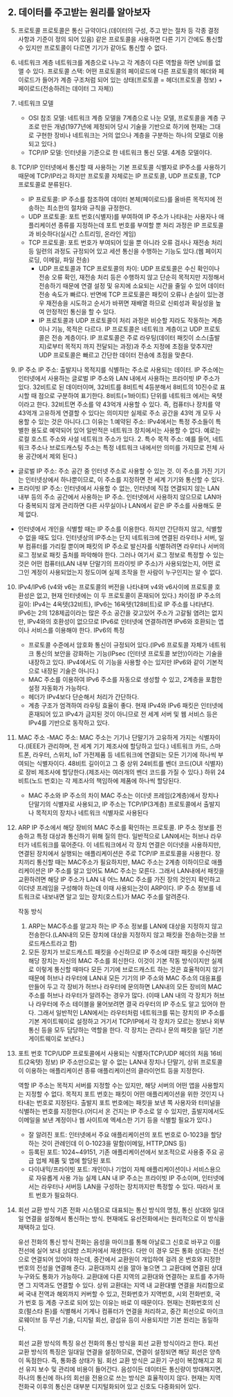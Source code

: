 ## 2. 데이터를 주고받는 원리를 알아보자

05. 프로토콜
    프로토콜은 통신 규약이다.(데이터의 구성, 주고 받는 절차 등 각종 결정 사항과 기준이 정의 되어 있음)
    같은 프로토콜을 사용하면 다른 기기 간에도 통신할 수 있지만 프로토콜이 다르면 기기가 같아도 통신할 수 없다.

06. 네트워크 계층
    네트워크를 계층으로 나누고 각 계층이 다른 역할을 하면 낭비를 없앨 수 있다.
    프로토콜 스택: 어떤 프로토콜의 페이로드에 다른 프로토콜의 헤더와 페이로드가 들어가 계층 구조처럼 되어 있는 상태(프로토콜 = 헤더(프로토콜 정보) + 페이로드(전송하려는 데이터 그 자체))

07. 네트워크 모델
    - OSI 참조 모델: 네트워크 계층 모델을 7계층으로 나눈 모델, 프로토콜을 계층 구조로 만든 개념(1977년에 제정되어 당시 기술을 기반으로 하기에 현재는 그대로 구현한 장비나 네트워크는 거의 없으나 계층을 구분하는 하나의 모델로 이용되고 있다.)
    - TCP/IP 모델: 인터넷을 기준으로 한 네트워크 통신 모델. 4계층 모델이다.

08. TCP/IP
    인터넷에서 통신할 때 사용하는 기본 프로토콜
    식별자로 IP주소를 사용하기 때문에 TCP/IP라고 하지만 프로토콜 자체로는 IP 프로토콜, UDP 프로토콜, TCP 프로토콜로 분류된다.
      - IP 프로토콜: IP 주소를 참조하여 데이터 본체(페이로드)를 올바른 목적지에 전송하는 최소한의 절차와 규칙을 규정한다.
      - UDP 프로토콜: 포트 번호(식별자)를 부여하여 IP 주소가 나타내는 사용자나 애플리케이션 종류를 지정하는데 포트 번호를 부여할 뿐 처리 과정은 IP 프로토콜과 비슷하다(실시간 스트리밍, 온라인 게임)
      - TCP 프로토콜: 포트 번호가 부여되어 있을 뿐 아니라 오류 검사나 재전송 처리 등 일련의 과정도 규정되어 있고 세션 통신을 수행하는 기능도 있다.(웹 페이지 로딩, 이메일, 파일 전송)
        * UDP 프로토콜과 TCP 프로토콜의 차이: UDP 프로토콜은 수신 확인이나 전송 오류 확인, 재전송 처리 등은 수행하지 않고 단순히 목적지만 지정해서 전송하기 때문에 연결 설정 및 유지에 소요되는 시간을 줄일 수 있어 데이터 전송 속도가 빠르다.
          반면에 TCP 프로토콜은 패킷이 오류나 손실이 있는경우 재전송을 시도하고 순서가 바뀌면 재배열 하므로 신뢰성과 확실성을 높여 안정적인 통신을 할 수 있다.
        * IP 프로토콜과 UDP 프로토콜이 처리 과정은 비슷할 지라도 작동하는 계층이나 기능, 목적은 다르다. IP 프로토콜은 네트워크 계층이고 UDP 프로토콜은 전송 계층이다.
          IP 프로토콜은 주로 라우팅(데이터 패킷이 소스(출발지)로부터 목적지 까지 전달되는 과정)과 주소 지정에 초점을 맞추지만 UDP 프로토콜은 빠르고 간단한 데이터 전송에 초점을 맞춘다.

 09. IP 주소
     IP 주소: 출발지나 목적지를 식별하는 주소로 사용되는 데이터. IP 주소에는 인터넷에서 사용하는 글로벌 IP 주소와 LAN 내에서 사용하는 프라이빗 IP 주소가 있다. 32비트로 된 데이터이며, 32비트를 8비트씩 4등분해서 8비트의 10진수로 표시할 때 점으로 구분하여 표기한다.
8비트(=1바이트) 단위를 네트워크 에서는 옥텟이라고 한다. 32비트면 주소를 약 43억개 사용할 수 있다. 즉, 컴퓨터나 장치를 약 43억개 고유하게 연결할 수 있다는 의미지만 실제로 주소 공간을 43억 개 모두 사용할 수 있는 것은 아니다.(그 이유는 1.예약된 주소: IPv4에서는 특정 주소들이 특별한 용도로 예약되어 있어 일반적은 네트워크 장치에서는 사용할 수 없다. 예로는 로컬 호스트 주소와 사설 네트워크 주소가 있다. 2. 특수 목적 주소: 예를 들어, 네트워크 주소나 브로드캐스팅 주소는 특정 네트워크 내에서만 의미를 가지므로 전체 사용 공간에서 제외 된다.)
  - 글로벌 IP 주소: 주소 공간 중 인터넷 주소로 사용할 수 있는 것. 이 주소를 가진 기기는 인터넷상에서 하나뿐이므로, 이 주소를 지정하면 전 세계 기기와 통신할 수 있다.
  - 프라이빗 IP 주소: 인터넷에서 사용할 수 없는, 인터넷에 직접 연결되지 않는 LAN 내부 등의 주소 공간에서 사용하는 IP 주소. 인터넷에서 사용하지 않으므로 LAN마다 중복되지 않게 관리하면 다른 사무실이나 LAN에서 같은 IP 주소를 사용해도 문제 없다.
  * 인터넷에서 개인을 식별할 때는 IP 주소를 이용한다. 하지만 간단하지 않고, 식별할 수 없을 때도 있다. 인터넷상의 IP주소는 단지 네트워크에 연결된 라우터나 서버, 일부 컴퓨터를 가리킬 뿐이며 패킷의 IP 주소로 발신자를 식별하려면 라우터나 서버의 로그 정보로 패킷 출처를 파악해야 한다. 그러나 여기서 로그 정보로 특정할 수 있는 것은 어떤 컴퓨터(LAN 내부 단말기의 프라이빗 IP 주소)가 사용되었는지, 어떤 로그인 계정이 사용되었는지 정도이며 실제 조작을 한 사람이 누구인지는 알 수 없다.

  10. IPv4/IPv6
      (v4와 v6는 프로토콜의 버전을 나타내며 v4와 v6사이에 프로토콜 호환성은 없고, 현재 인터넷에는 이 두 프로토콜이 혼재되어 있다.)
      차이점
      IP 주소의 길이: IPv4는 4옥텟(32비트), IPv6는 16옥텟(128비트)로 IP 주소를 나타낸다.
      IPv6는 2의 128제곱이라는 많은 주소 공간을 갖고있어 주소가 고갈될 염려는 없지만, IPv4와의 호환성이 없으므로 IPv6로 인터넷에 연결하려면 IPv6와 호환되는 앱이나 서비스를 이용해야 한다.
      IPv6의 특징
       * 프로토콜 수준에서 암호화 통신이 규정되어 있다.(IPv6 프로토콜 자체가 네트워크 통신의 보안을 강화하는 기능(IPsec (인터넷 프로토콜 보안))이라는 기술을 내장하고 있다. IPv4에서도 이 기능을 사용할 수는 있지만 IPv6와 같이 기본적으로 내장된 기술은 아니다.)
       * MAC 주소를 이용하여 IPv6 주소를 자동으로 생성할 수 있고, 2계층을 포함한 설정 자동화가 가능하다.
       * 헤더가 IPv4보다 단순해서 처리가 간단하다.
       * 계층 구조가 엄격하여 라우팅 효율이 좋다.
      현재 IPv4와 IPv6 패킷은 인터넷에 혼재되어 있고 IPv4가 금지된 것이 아니므로 전 세계 서버 및 웹 서비스 등은 IPv4를 기반으로 동작하고 있다.

11. MAC 주소
    -MAC 주소: MAC 주소는 기기나 단말기가 고유하게 가지는 식별자이다.(IEEE가 관리하며, 전 세계 기기 제조사에 할당하고 있다.)
    네트워크 카드, 스마트폰, 라우터, 스위치, IoT 가전제품 등 네트워크에 연결되는 모든 기기에 하나씩 부여되는 식별자이다.
    48비트 길이이고 그 중 상위 24비트를 벤더 코드(OUI 식별자)로 장비 제조사에 할당한다.(제조사는 여러개의 벤더 코드를 가질 수 있다.)
    하위 24비트(노드 번호)는 각 제조사의 책임하에 제품에 하나씩 할당된다.
    - MAC 주소와 IP 주소의 차이
      MAC 주소는 이더넷 프레임(2계층)에서 장치나 단말기의 식별자로 사용되고, IP 주소는 TCP/IP(3계층) 프로토콜에서 출발지나 목적지의 장치나 네트워크 식별자로 사용된다

  12. ARP
      IP 주소에서 해당 장비의 MAC 주소를 확인하는 프로토콜. IP 주소 정보를 전송하고 특정 대상과 통신하기 위해 질의 한다.
      일반적으로 LAN에서는 허브나 라우터가 네트워크를 묶어준다. 이 네트워크에서 각 장치 연결은 이더넷을 사용하지만, 연결된 장치에서 실행되는 애플리케이션은 주로 TCP/IP 프로토콜을 사용한다.
      장치끼리 통신할 때는 MAC주소가 필요하지만, MAC 주소는 2계층 이하이므로 애플리케이션은 IP 주소를 알고 있어도 MAC 주소는 모른다.
      그래서 LAN내에서 패킷을 교환하려면 해당 IP 주소가 LAN 내 어느 MAC 주소를 가진 장의 것인지 확인하고 이더넷 프레임을 구성해야 하는데 이때 사용되는것이 ARP이다.
      IP 주소 정보를 네트워크로 내보내면 알고 있는 장치(호스트)가 MAC 주소를 알려준다.

      작동 방식
      1. ARP는 MAC주소를 알고자 하는 IP 주소 정보를 LAN에 대상을 지정하지 않고 전송한다.(LAN내의 모든 장치에 대상을 지정하지 않고 패킷을 전송하는것을 브로드캐스트라고 함)
      2. 모든 장치가 브로드캐스트 패킷을 수신하므로 IP 주소에 대한 패킷을 수신하면 해당 장치는 자신의 MAC 주소를 회신한다.
      이것이 기본 작동 방식이지만 실제로 이렇게 통신할 때마다 모든 기기에 브로드캐스트 하는 것은 효율적이지 않기 때문에 허브나 라우터에 LAN내 모든 기기의 IP 주소와 MAC 주소의 대응표를 만들어 두고 각 장비가 허브나 라우터에 문의하면 LAN내의 모든 장비의 MAC 주소를 허브나 라우터가 알려주는 경우가 많다.
(이때 LAN 내의 각 장치가 허브나 라우터에 주소 테이블을 물어보려면 결국 라우터의 IP 주소도 알고 있어야 한다. 그래서 일반적인 LAN에서는 라우터처럼 네트워크를 묶는 장치의 IP 주소를 기본 게이트웨이로 설정하고 거기서 TCP/IP에서 각 장치가 모르는 정보나 외부 통신 등을 모두 담당하는 역할을 한다. 각 장치는 관리나 문의 패킷을 일단 기본 게이트웨이로 보낸다.)

  13. 포트 번호
      TCP/UDP 프로토콜에서 사용되는 식별자(TCP/UDP 헤더의 처음 16비트(2옥텟) 정보)
      IP 주소만으로는 알 수 없는 LAN내 장치나 단말기, 상위 프로토콜이 이용하는 애플리케이션 종류 애플리케이션의 클라이언트 등을 지정한다.

      역할
       IP 주소는 목적지 서버를 지정할 수는 있지만, 해당 서버의 어떤 앱을 사용할지는 지정할 수 없다. 목적지 포트 번호는 패킷이 어떤 애플리케이션을 위한 것인지 나타내는 번호로 지정된다.
       출발지 포트 번호에는 패킷을 보낸 쪽 사용자와 터미널을 식별하는 번호를 지정한다.(어디서 온 건지는 IP 주소로 알 수 있지만, 출발지에서도 이메일을 보낸 계정이나 웹 사이트에 엑세스한 기기 등을 식별할 필요가 있다.)

       - 잘 알려진 포트: 인터넷에서 주요 애플리케이션의 포트 번호로 0-1023을 할당하는 것이 관례인데 이 0-1023을 말함(이메일, HTTP,DNS 등)
       - 등록된 포트: 1024~49151, 기존 애플리케이션에서 보조적으로 사용중 주요 공급 업체 제품 및 앱에 할당된 포트
       - 다이내믹/프라이빗 포트: 개인이나 기업이 자체 애플리케이션이나 서비스용으로 자유롭게 사용 가능
     실제 LAN 내 IP 주소는 프라이빗 IP 주소이며, 인터넷에서는 라우터나 서버등 LAN을 구성하는 장치까지만 특정할 수 있다. 따라서 포트 번호가 필요하다.

  14. 회선 교환 방식
      기존 전화 시스템으로 대표되는 통신 방식의 명칭, 통신 상대와 일대일 연결을 설정해서 통신하는 방식. 현재에도 유선전화에서는 원리적으로 이 방식을 채택하고 있다.

      유선 전화의 통신 방식
      전화는 음성을 마이크를 통해 아날로그 신호로 바꾸고 이를 전선에 실어 보내 상대방 스피커에서 재생한다. 다만 이 경우 모든 통화 상대는 전선으로 연결되어 있어야 하는데, 중간에서 교환원이 개입하여 걸려 온 번호와 지정한 번호의 전성을 연결해 준다.
      교환대까지 선을 깔아 놓으면 그 교환대에 연결된 상대 누구와도 통화가 가능하다. 교환대에 다른 지역의 교환대와 연결하는 포트를 추가하면 그 지역과도 연결할 수 있다. 상위 교환대는 지역 내 교환대별 연결을 처리함으로써 국내 전역과 해외까지 커버할 수 있고,
      전화번호가 지역번호, 시외 전화번호, 국가 번호 등 계층 구조로 되어 있는 이유는 바로 이 때문이다. 현재는 전화번호의 신호(펄스타 톤)를 식별해서 기계나 컴퓨터가 연결을 처리하고, 중간 회선으로 마이크로웨이브 등 무선 기술, 디지털 회선, 광섬유 등이 사용되지만 기본 원리는 동일하다.

      회선 교환 방식의 특징
      유선 전화의 통신 방식을 회선 교환 방식이라고 한다. 회선 교환 방식의 특징은 일대일 연결을 설정하므로, 연결이 설정되면 해당 회선은 양측이 독점한다. 즉, 통화중 상태가 됨. 회선 교환 방식은 교환기 구성이 복잡해지고 회선 유지 보수 및 관리에 비용이 들어간다.
      음성이든 데이터든 통신량이 방대해지면, 하나의 통신에 하나의 회선을 전용으로 쓰는 방식은 효율적이지 않다. 현재는 지역 전화국 이후의 통신은 대부분 디지털화되어 있고 신호도 다중화되어 있다.
